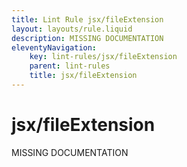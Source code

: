```yaml
---
title: Lint Rule jsx/fileExtension
layout: layouts/rule.liquid
description: MISSING DOCUMENTATION
eleventyNavigation:
	key: lint-rules/jsx/fileExtension
	parent: lint-rules
	title: jsx/fileExtension
---
```


# jsx/fileExtension

MISSING DOCUMENTATION
